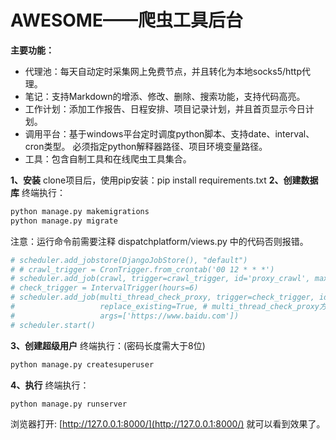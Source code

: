 # AWESOME——爬虫工具后台
**主要功能：**
 - 代理池：每天自动定时采集网上免费节点，并且转化为本地socks5/http代理。
 - 笔记：支持Markdown的增添、修改、删除、搜索功能，支持代码高亮。
 - 工作计划：添加工作报告、日程安排、项目记录计划，并且首页显示今日计划。
 - 调用平台：基于windows平台定时调度python脚本、支持date、interval、cron类型。
   必须指定python解释器路径、项目环境变量路径。
 - 工具：包含自制工具和在线爬虫工具集合。

**1、安装**
clone项目后，使用pip安装：pip install requirements.txt
**2、创建数据库**
终端执行：
```bash
python manage.py makemigrations
python manage.py migrate
```
注意：运行命令前需要注释 dispatchplatform/views.py 中的代码否则报错。
```python
# scheduler.add_jobstore(DjangoJobStore(), "default")  
# # crawl_trigger = CronTrigger.from_crontab('00 12 * * *')  
# scheduler.add_job(crawl, trigger=crawl_trigger, id='proxy_crawl', max_instances=5, replace_existing=True)  
# check_trigger = IntervalTrigger(hours=6)  
# scheduler.add_job(multi_thread_check_proxy, trigger=check_trigger, id='proxy_check', max_instances=5,  
#                   replace_existing=True, # multi_thread_check_proxy方法我已经注释掉  
#                   args=['https://www.baidu.com'])  
# scheduler.start()
```
**3、创建超级用户**
终端执行：(密码长度需大于8位)
```bash
python manage.py createsuperuser
```
**4、执行**
终端执行：
```bash
python manage.py runserver
```
浏览器打开: [http://127.0.0.1:8000/](http://127.0.0.1:8000/) 就可以看到效果了。
